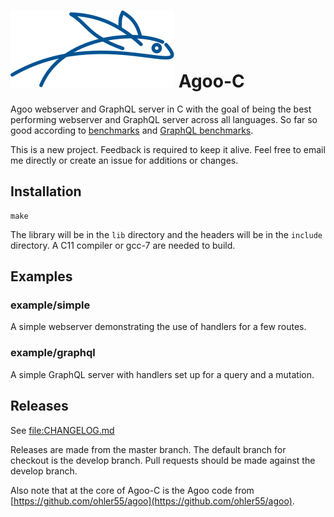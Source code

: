 # [![{}j](misc/agoo_128.svg)](http://www.ohler.com/agoo) Agoo-C

Agoo webserver and GraphQL server in C with the goal of being the best
performing webserver and GraphQL server across all languages. So far
so good according to
[benchmarks](https://github.com/the-benchmarker/web-frameworks) and
[GraphQL benchmarks](https://github.com/ohler55/graphql-benchmarks).

This is a new project. Feedback is required to keep it alive. Feel free to
email me directly or create an issue for additions or changes.

## Installation

```
make
```

The library will be in the `lib` directory and the headers will be in the `include` directory.
A C11 compiler or gcc-7 are needed to build.

## Examples

### example/simple

A simple webserver demonstrating the use of handlers for a few routes.

### example/graphql

A simple GraphQL server with handlers set up for a query and a mutation.

## Releases

See [file:CHANGELOG.md](CHANGELOG.md)

Releases are made from the master branch. The default branch for checkout is
the develop branch. Pull requests should be made against the develop branch.

Also note that at the core of Agoo-C is the Agoo code from
[https://github.com/ohler55/agoo](https://github.com/ohler55/agoo).
